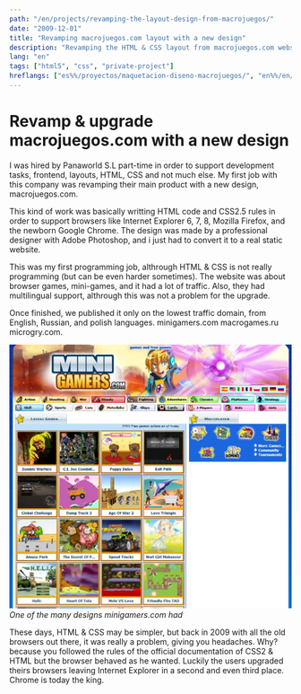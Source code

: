 ```yaml
---
path: "/en/projects/revamping-the-layout-design-from-macrojuegos/"
date: "2009-12-01"
title: "Revamping macrojuegos.com layout with a new design"
description: "Revamping the HTML & CSS layout from macrojuegos.com website. An Adobe Photoshop design made by a professional."
lang: "en"
tags: ["html5", "css", "private-project"]
hreflangs: ["es%%/proyectos/maquetacion-diseno-macrojuegos/", "en%%/en/projects/revamping-the-layout-design-from-macrojuegos/"]
---
```

# Revamp & upgrade macrojuegos.com with a new design

I was hired by Panaworld S.L part-time in order to support development tasks, frontend, layouts, HTML, CSS and not much else. My first job with this company was revamping their main product with a new design, macrojuegos.com.

This kind of work was basically writting HTML code and CSS2.5 rules in order to support browsers like Internet Explorer 6, 7, 8, Mozilla Firefox, and the newborn Google Chrome. The design was made by a professional designer with Adobe Photoshop, and i just had to convert it to a real static website.

This was my first programming job, althrough HTML & CSS is not really programming (but can be even harder sometimes). The website was about browser games, mini-games, and it had a lot of traffic. Also, they had multilingual support, althrough this was not a problem for the upgrade.

Once finished, we published it only on the lowest traffic domain, from English, Russian, and polish languages. minigamers.com macrogames.ru microgry.com.

![Revamped design](minigamers-revamp.jpg)
*One of the many designs minigamers.com had*

These days, HTML & CSS may be simpler, but back in 2009 with all the old browsers out there, it was really a problem, giving you headaches. Why? because you followed the rules of the official documentation of CSS2 & HTML but the browser behaved as he wanted. Luckily the users upgraded theirs browsers leaving Internet Explorer in a second and even third place. Chrome is today the king.